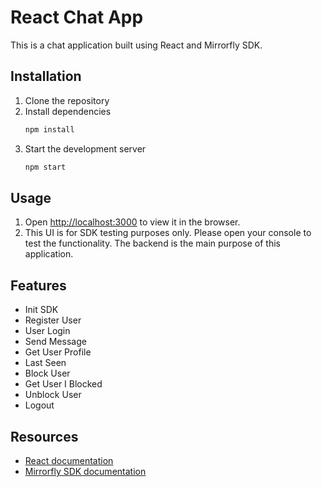 # React Chat App

This is a chat application built using React and Mirrorfly SDK.

## Installation

1. Clone the repository
2. Install dependencies
   ```sh
   npm install
   ```
3. Start the development server
   ```sh
   npm start
   ```

## Usage

1. Open [http://localhost:3000](http://localhost:3000) to view it in the browser.
2. This UI is for SDK testing purposes only. Please open your console to test the functionality. The backend is the main purpose of this application.

## Features

- Init SDK
- Register User
- User Login
- Send Message
- Get User Profile
- Last Seen
- Block User
- Get User I Blocked
- Unblock User
- Logout


## Resources

- [React documentation](https://react.dev/)
- [Mirrorfly SDK documentation](https://www.mirrorfly.com/docs/)
